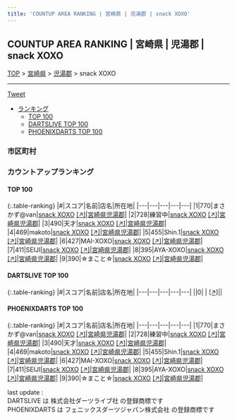 ```yaml
---
title: 'COUNTUP AREA RANKING | 宮崎県 | 児湯郡 | snack XOXO'
---
```

## COUNTUP AREA RANKING | 宮崎県 | 児湯郡 | snack XOXO

[TOP](/darts/rank/) > [宮崎県](/darts/rank/宮崎県/) > [児湯郡](/darts/rank/宮崎県/児湯郡/) > snack XOXO

___

<a href="https://twitter.com/share?ref_src=twsrc%5Etfw" data-text="COUNTUP AREA RANKING | 宮崎県児湯郡snack XOXO" class="twitter-share-button" data-hashtags="DARTSLIVE,PHOENIXDARTS,darts,ダーツ" data-show-count="false">Tweet</a>

* [ランキング](#カウントアップランキング)
    * [TOP 100](#top-100)
    * [DARTSLIVE TOP 100](#dartslive-top-100)
    * [PHOENIXDARTS TOP 100](#phoenixdarts-top-100)

### 市区町村

<ul>

</ul>

### カウントアップランキング

#### TOP 100



{:.table-ranking}
|#|スコア|名前|店名|所在地|
|---|---|---|---|---|
|1|770|<span class="rank-name-pd">まさかず@van</span>|<a href="/darts/rank/shops/89507.html">snack XOXO</a> <a href="https://vs.phoenixdarts.com/jp/shop/shopDetailInfo/s_89507?s_seq=89507">[↗]</a>|<a href="/darts/rank/宮崎県/児湯郡">宮崎県児湯郡</a>|
|2|728|<span class="rank-name-pd">練習中</span>|<a href="/darts/rank/shops/89507.html">snack XOXO</a> <a href="https://vs.phoenixdarts.com/jp/shop/shopDetailInfo/s_89507?s_seq=89507">[↗]</a>|<a href="/darts/rank/宮崎県/児湯郡">宮崎県児湯郡</a>|
|3|490|<span class="rank-name-pd">天才</span>|<a href="/darts/rank/shops/89507.html">snack XOXO</a> <a href="https://vs.phoenixdarts.com/jp/shop/shopDetailInfo/s_89507?s_seq=89507">[↗]</a>|<a href="/darts/rank/宮崎県/児湯郡">宮崎県児湯郡</a>|
|4|469|<span class="rank-name-pd">makoto</span>|<a href="/darts/rank/shops/89507.html">snack XOXO</a> <a href="https://vs.phoenixdarts.com/jp/shop/shopDetailInfo/s_89507?s_seq=89507">[↗]</a>|<a href="/darts/rank/宮崎県/児湯郡">宮崎県児湯郡</a>|
|5|455|<span class="rank-name-pd">Shin.1</span>|<a href="/darts/rank/shops/89507.html">snack XOXO</a> <a href="https://vs.phoenixdarts.com/jp/shop/shopDetailInfo/s_89507?s_seq=89507">[↗]</a>|<a href="/darts/rank/宮崎県/児湯郡">宮崎県児湯郡</a>|
|6|427|<span class="rank-name-pd">MAI-XOXO</span>|<a href="/darts/rank/shops/89507.html">snack XOXO</a> <a href="https://vs.phoenixdarts.com/jp/shop/shopDetailInfo/s_89507?s_seq=89507">[↗]</a>|<a href="/darts/rank/宮崎県/児湯郡">宮崎県児湯郡</a>|
|7|411|<span class="rank-name-pd">SEIJI</span>|<a href="/darts/rank/shops/89507.html">snack XOXO</a> <a href="https://vs.phoenixdarts.com/jp/shop/shopDetailInfo/s_89507?s_seq=89507">[↗]</a>|<a href="/darts/rank/宮崎県/児湯郡">宮崎県児湯郡</a>|
|8|395|<span class="rank-name-pd">AYA-XOXO</span>|<a href="/darts/rank/shops/89507.html">snack XOXO</a> <a href="https://vs.phoenixdarts.com/jp/shop/shopDetailInfo/s_89507?s_seq=89507">[↗]</a>|<a href="/darts/rank/宮崎県/児湯郡">宮崎県児湯郡</a>|
|9|390|<span class="rank-name-pd">☆まこと☆</span>|<a href="/darts/rank/shops/89507.html">snack XOXO</a> <a href="https://vs.phoenixdarts.com/jp/shop/shopDetailInfo/s_89507?s_seq=89507">[↗]</a>|<a href="/darts/rank/宮崎県/児湯郡">宮崎県児湯郡</a>|


#### DARTSLIVE TOP 100



{:.table-ranking}
|#|スコア|名前|店名|所在地|
|---|---|---|---|---|
||0|<span class="rank-name-dl"> </span>|<a href="/darts/rank/shops/.html"></a> <a href="">[↗]</a>|<a href="/darts/rank//"></a>|


#### PHOENIXDARTS TOP 100



{:.table-ranking}
|#|スコア|名前|店名|所在地|
|---|---|---|---|---|
|1|770|<span class="rank-name-pd">まさかず@van</span>|<a href="/darts/rank/shops/89507.html">snack XOXO</a> <a href="https://vs.phoenixdarts.com/jp/shop/shopDetailInfo/s_89507?s_seq=89507">[↗]</a>|<a href="/darts/rank/宮崎県/児湯郡">宮崎県児湯郡</a>|
|2|728|<span class="rank-name-pd">練習中</span>|<a href="/darts/rank/shops/89507.html">snack XOXO</a> <a href="https://vs.phoenixdarts.com/jp/shop/shopDetailInfo/s_89507?s_seq=89507">[↗]</a>|<a href="/darts/rank/宮崎県/児湯郡">宮崎県児湯郡</a>|
|3|490|<span class="rank-name-pd">天才</span>|<a href="/darts/rank/shops/89507.html">snack XOXO</a> <a href="https://vs.phoenixdarts.com/jp/shop/shopDetailInfo/s_89507?s_seq=89507">[↗]</a>|<a href="/darts/rank/宮崎県/児湯郡">宮崎県児湯郡</a>|
|4|469|<span class="rank-name-pd">makoto</span>|<a href="/darts/rank/shops/89507.html">snack XOXO</a> <a href="https://vs.phoenixdarts.com/jp/shop/shopDetailInfo/s_89507?s_seq=89507">[↗]</a>|<a href="/darts/rank/宮崎県/児湯郡">宮崎県児湯郡</a>|
|5|455|<span class="rank-name-pd">Shin.1</span>|<a href="/darts/rank/shops/89507.html">snack XOXO</a> <a href="https://vs.phoenixdarts.com/jp/shop/shopDetailInfo/s_89507?s_seq=89507">[↗]</a>|<a href="/darts/rank/宮崎県/児湯郡">宮崎県児湯郡</a>|
|6|427|<span class="rank-name-pd">MAI-XOXO</span>|<a href="/darts/rank/shops/89507.html">snack XOXO</a> <a href="https://vs.phoenixdarts.com/jp/shop/shopDetailInfo/s_89507?s_seq=89507">[↗]</a>|<a href="/darts/rank/宮崎県/児湯郡">宮崎県児湯郡</a>|
|7|411|<span class="rank-name-pd">SEIJI</span>|<a href="/darts/rank/shops/89507.html">snack XOXO</a> <a href="https://vs.phoenixdarts.com/jp/shop/shopDetailInfo/s_89507?s_seq=89507">[↗]</a>|<a href="/darts/rank/宮崎県/児湯郡">宮崎県児湯郡</a>|
|8|395|<span class="rank-name-pd">AYA-XOXO</span>|<a href="/darts/rank/shops/89507.html">snack XOXO</a> <a href="https://vs.phoenixdarts.com/jp/shop/shopDetailInfo/s_89507?s_seq=89507">[↗]</a>|<a href="/darts/rank/宮崎県/児湯郡">宮崎県児湯郡</a>|
|9|390|<span class="rank-name-pd">☆まこと☆</span>|<a href="/darts/rank/shops/89507.html">snack XOXO</a> <a href="https://vs.phoenixdarts.com/jp/shop/shopDetailInfo/s_89507?s_seq=89507">[↗]</a>|<a href="/darts/rank/宮崎県/児湯郡">宮崎県児湯郡</a>|


<div class="footer border-top border-gray-light mt-5 pt-3 text-right text-gray">
    last update : <span style="font-weight: italic" id="foot_last_modified"></span><br />
    DARTSLIVE は 株式会社ダーツライブ社 の登録商標です<br />
    PHOENIXDARTS は フェニックスダーツジャパン株式会社 の登録商標です<br />
</div>

<script src="https://cdnjs.cloudflare.com/ajax/libs/jquery.tablesorter/2.31.3/js/jquery.tablesorter.min.js" integrity="sha512-qzgd5cYSZcosqpzpn7zF2ZId8f/8CHmFKZ8j7mU4OUXTNRd5g+ZHBPsgKEwoqxCtdQvExE5LprwwPAgoicguNg==" crossorigin="anonymous" referrerpolicy="no-referrer"></script>
<link rel="stylesheet" href="https://cdnjs.cloudflare.com/ajax/libs/jquery.tablesorter/2.31.3/css/theme.default.min.css" integrity="sha512-wghhOJkjQX0Lh3NSWvNKeZ0ZpNn+SPVXX1Qyc9OCaogADktxrBiBdKGDoqVUOyhStvMBmJQ8ZdMHiR3wuEq8+w==" crossorigin="anonymous" referrerpolicy="no-referrer" />
<script>
$(function() {
    $(".table-ranking").tablesorter({sortList:[[0, 0]]});
    $("#foot_last_modified").text(formatDate(new Date(document.lastModified), 'yyyy-MM-dd HH:mm:ss'));
});
</script>

<script async src="https://platform.twitter.com/widgets.js" charset="utf-8"></script>